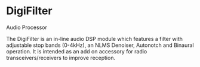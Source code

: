 # DigiFilter
Audio Processor

The DigiFilter is an in-line audio DSP module which features a filter with adjustable stop bands (0-4kHz), an NLMS Denoiser, Autonotch and Binaural operation. It
is intended as an add on accessory for radio transceivers/receivers to improve reception.

